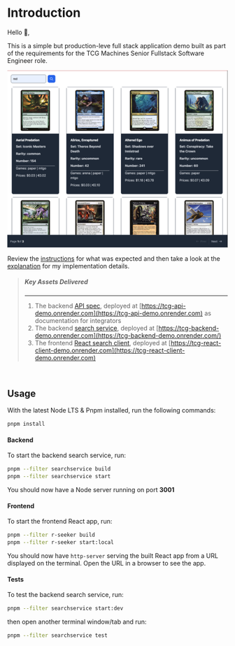 # Introduction

Hello 👋,

This is a simple but production-leve full stack application demo built as part of the requirements for the TCG Machines Senior Fullstack Software Engineer role. 

![React client preview](./client/r-seeker/tcgm-fullstack-react-client.png)

Review the [instructions](./INSTRCTIONS.md) for what was expected and then take a look at the [explanation](./DESIGN_EXPLANATION.md) for my implementation details.

> ##### Key Assets Delivered
> ---
> 1. The backend [API spec](./api/spec/api.yaml), deployed at [https://tcg-api-demo.onrender.com](https://tcg-api-demo.onrender.com) as documentation for integrators
> 2. The backend [search service](./server/searchservice), deployed at [https://tcg-backend-demo.onrender.com](https://tcg-backend-demo.onrender.com/)
> 3. The frontend [React search client](./client/r-seeker), deployed at [https://tcg-react-client-demo.onrender.com](https://tcg-react-client-demo.onrender.com)

<br />

## Usage

With the latest Node LTS & Pnpm installed, run the following commands:

```bash
pnpm install
```

#### Backend

To start the backend search service, run:

```bash
pnpm --filter searchservice build
pnpm --filter searchservice start
```
You should now have a Node server running on port **3001**

#### Frontend

To start the frontend React app, run:

```bash
pnpm --filter r-seeker build
pnpm --filter r-seeker start:local
```
You should now have `http-server` serving the built React app from a URL displayed on the terminal. Open the URL in a browser to see the app.

#### Tests

To test the backend search service, run:

```bash
pnpm --filter searchservice start:dev
```
then open another terminal window/tab and run:

```bash
pnpm --filter searchservice test
```

